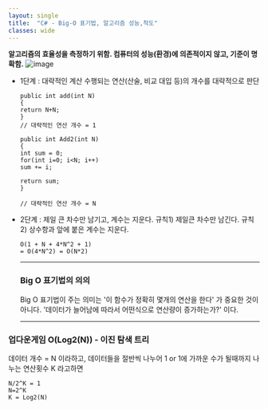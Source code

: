 ```yaml
---
layout: single
title:  "C# - Big-O 표기법, 알고리즘 성능,척도"
classes: wide
---
```


**알고리즘의 효율성을 측정하기 위함. 컴퓨터의 성능(환경)에 의존적이지 않고, 기준이 명확함.**
![image](https://user-images.githubusercontent.com/61813239/109759035-c6781e00-7c2f-11eb-9f1e-bec8dfa087af.png)

- 1단계 : 대략적인 계산
수행되는 연산(산술, 비교 대입 등)의 개수를 대략적으로 판단
  

  ```
  public int add(int N)
  {
  return N+N;
  }
  // 대략적인 연산 개수 = 1
  ```

  ```
  public int Add2(int N)
  {
  int sum = 0;
  for(int i=0; i<N; i++)
  sum += i;

  return sum;
  }

  // 대략적인 연산 개수 = N
  ```

- 2단계 : 제일 큰 차수만 남기고, 계수는 지운다.
  규칙1) 제일큰 차수만 남긴다.
  규칙2) 상수항과 앞에 붙은 계수는 지운다.
  ```
  O(1 + N + 4*N^2 + 1)
  = O(4*N^2) = O(N*2)
  ```

  ------

  ### **Big O 표기법의 의의**
  Big O 표기법이 주는 의미는 
  '이 함수가 정확히 몇개의 연산을 한다' 가 중요한 것이 아니다.
  '데이터가 늘어남에 따라서 어떤식으로 연산량이 증가하는가?' 이다.

  ------

  

### 업다운게임 O(Log2(N)) - 이진 탐색 트리

데이터 개수 = N 이라하고,
데이터들을 절반씩 나누어 1 or 1에 가까운 수가 될때까지 나누는 연산횟수 K 라고하면 

```
N/2^K = 1
N=2^K
K = Log2(N)
```
